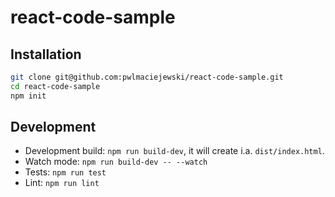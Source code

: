 # react-code-sample

## Installation

```bash
git clone git@github.com:pwlmaciejewski/react-code-sample.git
cd react-code-sample
npm init
```

## Development

* Development build: `npm run build-dev`, it will create i.a. `dist/index.html`.
* Watch mode: `npm run build-dev -- --watch`
* Tests: `npm run test`
* Lint: `npm run lint`
